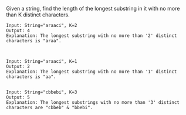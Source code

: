 Given a string, find the length of the longest substring in it with no more than K distinct characters.


```
Input: String="araaci", K=2
Output: 4
Explanation: The longest substring with no more than '2' distinct characters is "araa".



Input: String="araaci", K=1
Output: 2
Explanation: The longest substring with no more than '1' distinct characters is "aa".


Input: String="cbbebi", K=3
Output: 5
Explanation: The longest substrings with no more than '3' distinct characters are "cbbeb" & "bbebi".

```
